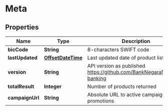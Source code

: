 # Meta

## Properties
Name | Type | Description | Notes
------------ | ------------- | ------------- | -------------
**bicCode** | **String** | 8-characters SWIFT code | 
**lastUpdated** | [**OffsetDateTime**](OffsetDateTime.md) | Last updated date of product list | 
**version** | **String** | API version as published https://github.com/BankNegaraMY/oapi-banking | 
**totalResult** | **Integer** | Number of products returned | 
**campaignUrl** | **String** | Absolute URL to active campaign or promotions |  [optional]

